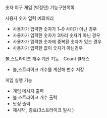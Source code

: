 숫자 야구 게임 (박정민)
기능구현목록

사용자 숫자 입력
예외처리  
- 사용자가 입력한 숫자가 1~9 사이가 아닌 경우
- 사용자가 입력한 숫자가 3자리 숫자가 아닌 경우
- 사용자가 입력한 숫자에 중복된 숫자가 있는 경우 
- 사용자가 입력한 값이 숫자가 아닌경우

볼,스트라이크 개수 계산 기능 - Count 클래스
- 볼,스트라이크 개수를 계산해 변수 저장

게임 실행 기능
- 게임 메시지 출력
- 볼 스트라이크 개수 출력
- 낫싱 출력
- 재시작 , 종료(3스트라이크 일시 )
